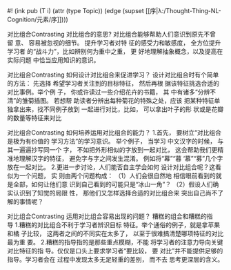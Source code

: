 #! (ink pub (T i) (attr (type Topic)) (edge (supset [[序|λ:/Thought-Thing-NL-Cognition/元素/序]])))


对比组合Contrasting 对比组合的意思? 对比组合能够帮助人们意识到原先不曾留 意、 容易被忽视的细节。 提升学习者对特 征的感受力和敏感度， 全方位提升学习者 的“战斗力”，比如辨别何为重中之重， 更 好地理解抽象概念，以及提高在实际问题 中恰当应用知识的意识。

对比组合Contrasting 如何设计对比组合来促进学习？ 设计对比组合时有个简单的方法： 先选择 希望学习者关注到的目标特征， 然后再根 据该特征挑选合适的对比事例。举个例 子， 你或许读过一些介绍花卉的书籍， 其 中有诸多“分辨不清”的雏菊插图。 若想帮 助读者分辨出每种菊花的特殊之处，应该 把某种特征单独拿出来，找不同例子放到 一起进行对比，比如， 可以拿出叶子的形 状或是花瓣的数量等特征来对比

对比组合Contrasting 如何培养运用对比组合的能力？ 1.首先， 要树立“对比组合是极为有价值的 学习方法”的学习意识。 举个例子， 当学习 中文汉字的时候， 与其一遍遍抄写同一个 字， 不如把外形相似的字放到一起对比， 这会帮助我们更精准地理解汉字的特征， 避免字与字之间发生混淆。 例如将“幕”“暮 ‘慕”“募”几个字放在一起对比。 2.更进一步讨论，人们能否自主学会如何 设计对比组合呢？这看似为一个问题， 实 则由两个问题构成： （1）人们会很自然地 相信眼前看到的就是全部，如何让他们意 识到自己看到的可能只是“冰山一角”？ （2）假设人们确实认识到了知觉的局限 性， 那他们又怎样选择合适的对比组合来 突出自己尚不了解的事情呢？

对比组合Contrasting 运用对比组合容易出现的问题？ 糟糕的组合和糟糕的指导 1.糟糕的对比组合不利于学习者辨识目标 特征。举个通俗的例子，就是拿苹果和橘 子比较， 这两者之间的不同实在太多了， 以至于很难搞清楚哪项特征的对比最为重 要。 2.糟糕的指导指的是那些重点模糊，不能 将学习者的注意力导向关键对比特征的指 导。仅仅是口头上要求学习者“要比较， 要 对比”并不能提供足够的指导。学习者会在 过程中发现太多无足轻重的差别， 而不去 思考更深层的含义。